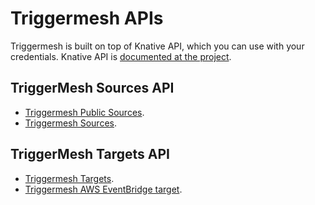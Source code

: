 # Triggermesh APIs

Triggermesh is built on top of Knative API, which you can use with your credentials.
Knative API is [documented at the project](https://knative.dev/docs/reference/api/).

## TriggerMesh Sources API

* [Triggermesh Public Sources](./public-sources.md).
* [Triggermesh Sources](./private-sources.md).

## TriggerMesh Targets API

* [Triggermesh Targets](./private-targets.md).
* [Triggermesh AWS EventBridge target](./awseventbridge-target.md).

